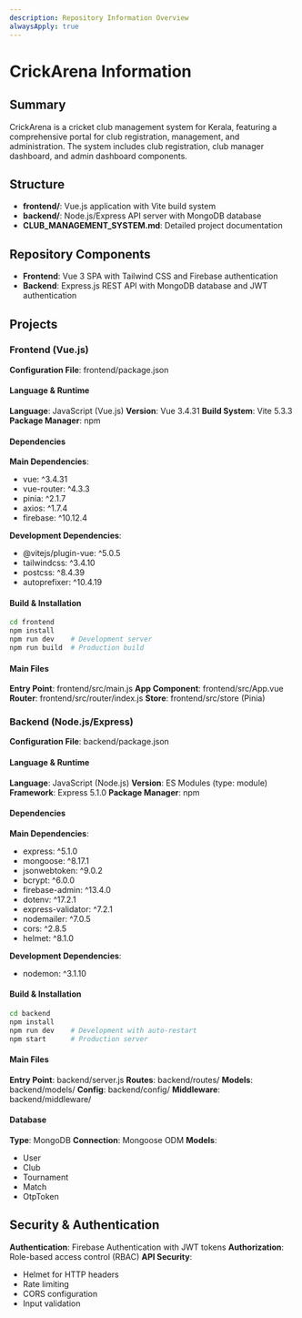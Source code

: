 ```yaml
---
description: Repository Information Overview
alwaysApply: true
---
```


# CrickArena Information

## Summary
CrickArena is a cricket club management system for Kerala, featuring a comprehensive portal for club registration, management, and administration. The system includes club registration, club manager dashboard, and admin dashboard components.

## Structure
- **frontend/**: Vue.js application with Vite build system
- **backend/**: Node.js/Express API server with MongoDB database
- **CLUB_MANAGEMENT_SYSTEM.md**: Detailed project documentation

## Repository Components
- **Frontend**: Vue 3 SPA with Tailwind CSS and Firebase authentication
- **Backend**: Express.js REST API with MongoDB database and JWT authentication

## Projects

### Frontend (Vue.js)
**Configuration File**: frontend/package.json

#### Language & Runtime
**Language**: JavaScript (Vue.js)
**Version**: Vue 3.4.31
**Build System**: Vite 5.3.3
**Package Manager**: npm

#### Dependencies
**Main Dependencies**:
- vue: ^3.4.31
- vue-router: ^4.3.3
- pinia: ^2.1.7
- axios: ^1.7.4
- firebase: ^10.12.4

**Development Dependencies**:
- @vitejs/plugin-vue: ^5.0.5
- tailwindcss: ^3.4.10
- postcss: ^8.4.39
- autoprefixer: ^10.4.19

#### Build & Installation
```bash
cd frontend
npm install
npm run dev    # Development server
npm run build  # Production build
```

#### Main Files
**Entry Point**: frontend/src/main.js
**App Component**: frontend/src/App.vue
**Router**: frontend/src/router/index.js
**Store**: frontend/src/store (Pinia)

### Backend (Node.js/Express)
**Configuration File**: backend/package.json

#### Language & Runtime
**Language**: JavaScript (Node.js)
**Version**: ES Modules (type: module)
**Framework**: Express 5.1.0
**Package Manager**: npm

#### Dependencies
**Main Dependencies**:
- express: ^5.1.0
- mongoose: ^8.17.1
- jsonwebtoken: ^9.0.2
- bcrypt: ^6.0.0
- firebase-admin: ^13.4.0
- dotenv: ^17.2.1
- express-validator: ^7.2.1
- nodemailer: ^7.0.5
- cors: ^2.8.5
- helmet: ^8.1.0

**Development Dependencies**:
- nodemon: ^3.1.10

#### Build & Installation
```bash
cd backend
npm install
npm run dev    # Development with auto-restart
npm start      # Production server
```

#### Main Files
**Entry Point**: backend/server.js
**Routes**: backend/routes/
**Models**: backend/models/
**Config**: backend/config/
**Middleware**: backend/middleware/

#### Database
**Type**: MongoDB
**Connection**: Mongoose ODM
**Models**:
- User
- Club
- Tournament
- Match
- OtpToken

## Security & Authentication
**Authentication**: Firebase Authentication with JWT tokens
**Authorization**: Role-based access control (RBAC)
**API Security**:
- Helmet for HTTP headers
- Rate limiting
- CORS configuration
- Input validation